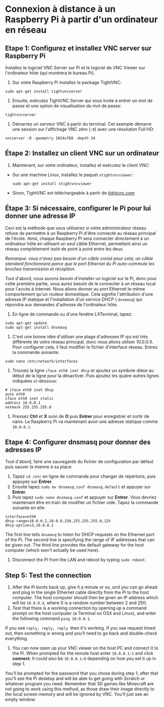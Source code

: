 # Connexion à distance à un Raspberry Pi à partir d'un ordinateur en réseau

## Etape 1: Configurez et installez VNC server sur Raspberry Pi

Installez le logiciel VNC Server sur Pi et le logiciel de VNC Viewer sur l'ordinateur hôte (qui montrera le bureau Pi).

1. Sur votre Raspberry Pi installez le package TightVNC:

  ```
  sudo apt-get install tightvncserver
  ```
1. Ensuite, exécutez TightVNC Server qui vous invite à entrer un mot de passe et une option de visualisation du mot de passe:

  ```
  tightvncserver
  ```

1. Démarrez un serveur VNC à partir du terminal. Cet exemple démarre une session sur l'affichage VNC zéro (```:0```) avec une résolution Full HD:

  ```
  vncserver :0 -geometry 1024x768 -depth 24
  ```

## Étape 2: Installez un client VNC sur un ordinateur

1. Maintenant, sur votre ordinateur, installez et exécutez le client VNC:

  - Sur une machine Linux, installez le paquet `xtightvncviewer`:

    `sudo apt-get install xtightvncviewer`

  - Sinon, TightVNC est téléchargeable à partir de [tightvnc.com](http://www.tightvnc.com/download.php)


## Étape 3: Si nécessaire, configurer le Pi pour lui donner une adresse IP

Ceci est la méthode que vous utiliserez si votre administrateur réseau refuse de permettre à un Raspberry Pi d'être connecté au réseau principal de l'école. Ainsi, chaque Raspberry Pi sera connecter directement à un ordinateur hôte en utilisant un seul câble Ethernet, permettant ainsi un réseau complètement isolé de point à point entre les deux. 

*Remarque: vous n'avez pas besoin d'un câble croisé pour cela; un câble standard fonctionnera parce que le port Ethernet du Pi auto-commute les broches transmission et réception.*

Tout d'abord, nous aurons besoin d'installer un logiciel sur le Pi, donc pour cette première partie, vous aurez besoin de le connecter à un réseau local pour l'accès à Internet. Nous allons donner au port Ethernet le même comportement qu'un routeur domestique. Cela signifie l'attribution d'une adresse IP statique et l'installation d'un service DHCP ( `dnsmasq`) qui répondra aux demandes d'adresse de l'ordinateur hôte. 

1. En ligne de commande ou d'une fenêtre LXTerminal, tapez:

  ```
  sudo apt-get update
  sudo apt-get install dnsmasq
  ```
  
1. C'est une bonne idée d'utiliser une plage d'adresses IP qui est très différente de votre réseau principal, donc nous allons utiliser 10.0.0.X. Pour configurer cela, il faut modifier le fichier d'interface réseau. Entrez la commande suivante:

  ```
  sudo nano /etc/network/interfaces
  ```
1. Trouvez la ligne `iface eth0 inet dhcp` et ajoutez un symbole dièse au début de la ligne pour la désactiver. Puis ajoutez les quatre autres lignes indiquées ci-dessous:

  ```
  # iface eth0 inet dhcp
  auto eth0
  iface eth0 inet static
  address 10.0.0.1
  netmask 255.255.255.0
  ```
  
1. Pressez **Ctrl** et **X** suivi de **O** puis **Entrer** pour enregistrer et sortir de nano. Le Raspberry Pi va maintenant avoir une adresse statique comme `10.0.0.1`.

## Etape 4: Configurer **dnsmasq** pour donner des adresses IP

Tout d'abord, faire une sauvegarde du fichier de configuration par défaut puis sauver la mienne à sa place:

1. Tapez `cd /etc` en ligne de commande pour changer de répertoire, puis appuyez sur **Entrer**. 
1. Ensuite tapez `sudo mv dnsmasq.conf dnsmasq.default` et appuyer sur **Entrer**.
1. Puis tapez `sudo nano dnsmasq.conf` et appuyer sur **Entrer**. Vous devriez maintenant être en train de modifier un fichier vide. Tapez la commande suivante en elle:

  ```
  interface=eth0
  dhcp-range=10.0.0.2,10.0.0.250,255.255.255.0,12h
  dhcp-option=3,10.0.0.1
  ```
  The first line tells `dnsmasq` to listen for DHCP requests on the Ethernet port of the Pi. The second line is specifying the range of IP addresses that can be given out. The third line provides the default gateway for the host computer (which won't actually be used here).

1. Disconnect the Pi from the LAN and reboot by typing `sudo reboot`.

## Step 5: Test the connection

1. After the Pi boots back up, give it a minute or so, and you can go ahead and plug in the single Ethernet cable directly from the Pi to the host computer. The host computer should then be given an IP address which will be `10.0.0.X`, where X is a random number between 2 and 250.
1. Test that there is a working connection by opening up a command prompt on the host computer (a Terminal on OSX and Linux), and enter the following command `ping 10.0.0.1`.

  If you see `reply, reply, reply `then it's working. If you see request timed out, then something is wrong and you'll need to go back and double-check everything.

1. You can now open up your VNC viewer on the host PC and connect it to the Pi. When prompted for the remote host enter   `10.0.0.1:1` and click **connect**. It could also be `10.0.0.1:0` depending on how you set it up in step 1.

  You'll be prompted for the password that you chose during step 1; after that you'll see the Pi desktop and will be able to get going with Scratch or whatever program you need. Remember that 3D games like Minecraft are not going to work using this method, as those draw their image directly to the local screen memory and will be ignored by VNC. You'll just see an empty window.
